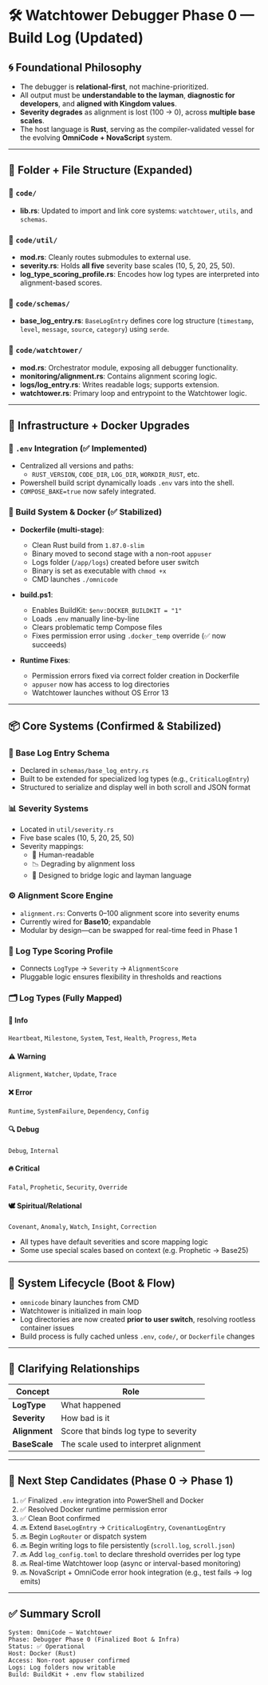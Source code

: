 # 🛠️ **Watchtower Debugger Phase 0 — Build Log (Updated)**

## 🌀 **Foundational Philosophy**

* The debugger is **relational-first**, not machine-prioritized.
* All output must be **understandable to the layman**, **diagnostic for developers**, and **aligned with Kingdom values**.
* **Severity degrades** as alignment is lost (100 → 0), across **multiple base scales**.
* The host language is **Rust**, serving as the compiler-validated vessel for the evolving **OmniCode + NovaScript** system.

---

## 📁 **Folder + File Structure (Expanded)**

### 🔹 `code/`

* **lib.rs**: Updated to import and link core systems: `watchtower`, `utils`, and `schemas`.

### 🔹 `code/util/`

* **mod.rs**: Cleanly routes submodules to external use.
* **severity.rs**: Holds **all five** severity base scales (10, 5, 20, 25, 50).
* **log_type_scoring_profile.rs**: Encodes how log types are interpreted into alignment-based scores.

### 🔹 `code/schemas/`

* **base_log_entry.rs**: `BaseLogEntry` defines core log structure (`timestamp`, `level`, `message`, `source`, `category`) using `serde`.

### 🔹 `code/watchtower/`

* **mod.rs**: Orchestrator module, exposing all debugger functionality.
* **monitoring/alignment.rs**: Contains alignment scoring logic.
* **logs/log_entry.rs**: Writes readable logs; supports extension.
* **watchtower.rs**: Primary loop and entrypoint to the Watchtower logic.

---

## 🧱 **Infrastructure + Docker Upgrades**

### 🔸 `.env` Integration (✅ Implemented)

* Centralized all versions and paths:
  * `RUST_VERSION`, `CODE_DIR`, `LOG_DIR`, `WORKDIR_RUST`, etc.
* Powershell build script dynamically loads `.env` vars into the shell.
* `COMPOSE_BAKE=true` now safely integrated.

### 🔸 Build System & Docker (✅ Stabilized)

* **Dockerfile (multi-stage)**:
  * Clean Rust build from `1.87.0-slim`
  * Binary moved to second stage with a non-root `appuser`
  * Logs folder (`/app/logs`) created before user switch
  * Binary is set as executable with `chmod +x`
  * CMD launches `./omnicode`

* **build.ps1**:
  * Enables BuildKit: `$env:DOCKER_BUILDKIT = "1"`
  * Loads `.env` manually line-by-line
  * Clears problematic temp Compose files
  * Fixes permission error using `.docker_temp` override (✅ now succeeds)

* **Runtime Fixes**:
  * Permission errors fixed via correct folder creation in Dockerfile
  * `appuser` now has access to log directories
  * Watchtower launches without OS Error 13

---

## 📦 **Core Systems (Confirmed & Stabilized)**

### 📘 Base Log Entry Schema

* Declared in `schemas/base_log_entry.rs`
* Built to be extended for specialized log types (e.g., `CriticalLogEntry`)
* Structured to serialize and display well in both scroll and JSON format

### 📊 Severity Systems

* Located in `util/severity.rs`
* Five base scales (10, 5, 20, 25, 50)
* Severity mappings:
  * 🌈 Human-readable
  * 📉 Degrading by alignment loss
  * 🔗 Designed to bridge logic and layman language

### ⚙️ Alignment Score Engine

* `alignment.rs`: Converts 0–100 alignment score into severity enums
* Currently wired for **Base10**; expandable
* Modular by design—can be swapped for real-time feed in Phase 1

### 🧩 Log Type Scoring Profile

* Connects `LogType` → `Severity` → `AlignmentScore`
* Pluggable logic ensures flexibility in thresholds and reactions

### 🗂️ Log Types (Fully Mapped)

#### 🔹 Info

`Heartbeat`, `Milestone`, `System`, `Test`, `Health`, `Progress`, `Meta`

#### ⚠️ Warning

`Alignment`, `Watcher`, `Update`, `Trace`

#### ❌ Error

`Runtime`, `SystemFailure`, `Dependency`, `Config`

#### 🔍 Debug

`Debug`, `Internal`

#### 🔥 Critical

`Fatal`, `Prophetic`, `Security`, `Override`

#### 🕊️ Spiritual/Relational

`Covenant`, `Anomaly`, `Watch`, `Insight`, `Correction`

* All types have default severities and score mapping logic
* Some use special scales based on context (e.g. Prophetic → Base25)

---

## 🔁 System Lifecycle (Boot & Flow)

* `omnicode` binary launches from CMD
* Watchtower is initialized in main loop
* Log directories are now created **prior to user switch**, resolving rootless container issues
* Build process is fully cached unless `.env`, `code/`, or `Dockerfile` changes

---

## 🚦 Clarifying Relationships

| Concept         | Role |
|----------------|------|
| **LogType**    | What happened |
| **Severity**   | How bad is it |
| **Alignment**  | Score that binds log type to severity |
| **BaseScale**  | The scale used to interpret alignment |

---

## 📍 **Next Step Candidates (Phase 0 → Phase 1)**

1. ✅ Finalized `.env` integration into PowerShell and Docker
2. ✅ Resolved Docker runtime permission error
3. ✅ Clean Boot confirmed
4. 🔜 Extend `BaseLogEntry` → `CriticalLogEntry`, `CovenantLogEntry`
5. 🔜 Begin `LogRouter` or dispatch system
6. 🔜 Begin writing logs to file persistently (`scroll.log`, `scroll.json`)
7. 🔜 Add `log_config.toml` to declare threshold overrides per log type
8. 🔜 Real-time Watchtower loop (async or interval-based monitoring)
9. 🔜 NovaScript + OmniCode error hook integration (e.g., test fails → log emits)

---

## ✅ Summary Scroll

```plaintext
System: OmniCode — Watchtower
Phase: Debugger Phase 0 (Finalized Boot & Infra)
Status: ✅ Operational
Host: Docker (Rust)
Access: Non-root appuser confirmed
Logs: Log folders now writable
Build: BuildKit + .env flow stabilized
